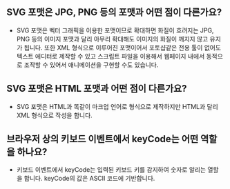 ## SVG 포맷은 JPG, PNG 등의 포맷과 어떤 점이 다른가요?
* SVG 포맷은 벡터 그래픽을 이용한 포맷이므로 확대하면 화질이 흐려지는 JPG, PNG 등의 이미지 포맷과 달리 아무리 확대해도 이미지의 화질이 깨지지 않고 유지가 됩니다. 또한 XML 형식으로 이루어진 포맷이어서 포토샵같은 전용 툴이 없어도 텍스트 에디터로 제작할 수 있고 스크립트 파일을 이용해서 웹페이지 내에서 동적으로 조작할 수 있어서 애니메이션을 구현할 수도 있습니다.

## SVG 포맷은 HTML 포맷과 어떤 점이 다른가요?
* SVG 포맷은 HTML과 똑같이 마크업 언어로 형식으로 제작하지만 HTML과 달리 XML 형식으로 작성을 합니다.

## 브라우저 상의 키보드 이벤트에서 keyCode는 어떤 역할을 하나요?
* 키보드 이벤트에서 keyCode는 입력된 키보드 키를 감지하여 숫자로 알리는 열할을 합니다. keyCode의 값은 ASCII 코드에 기반합니다. 